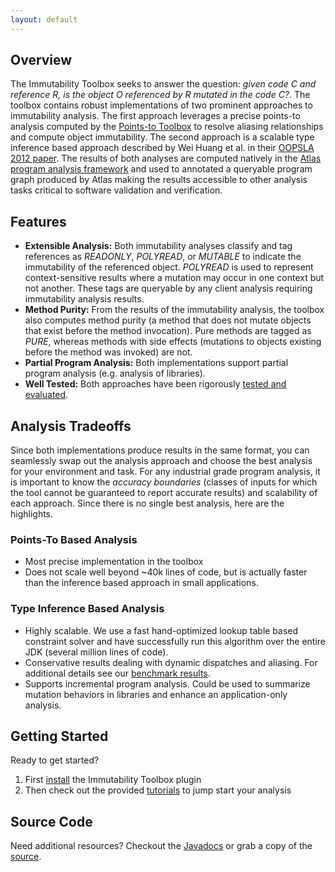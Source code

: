 ```yaml
---
layout: default
---
```


## Overview
The Immutability Toolbox seeks to answer the question: *given code C and reference R, is the object O referenced by R mutated in the code C?*. The toolbox contains robust implementations of two prominent approaches to immutability analysis. The first approach leverages a precise points-to analysis computed by the [Points-to Toolbox](https://ensoftcorp.github.io/points-to-toolbox/) to resolve aliasing relationships and compute object immutability. The second approach is a scalable type inference based approach described by Wei Huang et al. in their [OOPSLA 2012 paper](https://huangw5.github.io/docs/oopsla12.pdf). The results of both analyses are computed natively in the [Atlas program analysis framework](http://www.ensoftcorp.com/atlas/) and used to annotated a queryable program graph produced by Atlas making the results accessible to other analysis tasks critical to software validation and verification.

## Features
- **Extensible Analysis:** Both immutability analyses classify and tag references as *READONLY*, *POLYREAD*, or *MUTABLE* to indicate the immutability of the referenced object. *POLYREAD* is used to represent context-sensitive results where a mutation may occur in one context but not another. These tags are queryable by any client analysis requiring immutability analysis results.
- **Method Purity:** From the results of the immutability analysis, the toolbox also computes method purity (a method that does not mutate objects that exist before the method invocation). Pure methods are tagged as *PURE*, whereas methods with side effects (mutations to objects existing before the method was invoked) are not.
- **Partial Program Analysis:** Both implementations support partial program analysis (e.g. analysis of libraries).
- **Well Tested:** Both approaches have been rigorously [tested and evaluated](https://kcsl.github.io/immutability-benchmark/).

## Analysis Tradeoffs
Since both implementations produce results in the same format, you can seamlessly swap out the analysis approach and choose the best analysis for your environment and task. For any industrial grade program analysis, it is important to know the *accuracy boundaries* (classes of inputs for which the tool cannot be guaranteed to report accurate results) and scalability of each approach. Since there is no single best analysis, here are the highlights.

### Points-To Based Analysis
- Most precise implementation in the toolbox
- Does not scale well beyond ~40k lines of code, but is actually faster than the inference based approach in small applications.

### Type Inference Based Analysis
- Highly scalable. We use a fast hand-optimized lookup table based constraint solver and have successfully run this algorithm over the entire JDK (several million lines of code).
- Conservative results dealing with dynamic dispatches and aliasing. For additional details see our [benchmark results](https://kcsl.github.io/immutability-benchmark/results).
- Supports incremental program analysis. Could be used to summarize mutation behaviors in libraries and enhance an application-only analysis.

## Getting Started
Ready to get started?

1. First [install](/immutability-toolbox/install) the Immutability Toolbox plugin
2. Then check out the provided [tutorials](/immutability-toolbox/tutorials) to jump start your analysis

## Source Code
Need additional resources? Checkout the [Javadocs](/immutability-toolbox/javadoc/index.html) or grab a copy of the [source](https://github.com/EnSoftCorp/immutability-toolbox).